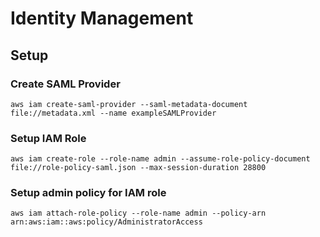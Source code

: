 # Identity Management

## Setup
### Create SAML Provider

```
aws iam create-saml-provider --saml-metadata-document file://metadata.xml --name exampleSAMLProvider
```

### Setup IAM Role

```
aws iam create-role --role-name admin --assume-role-policy-document file://role-policy-saml.json --max-session-duration 28800 
```

### Setup admin policy for IAM role

```
aws iam attach-role-policy --role-name admin --policy-arn arn:aws:iam::aws:policy/AdministratorAccess
```
